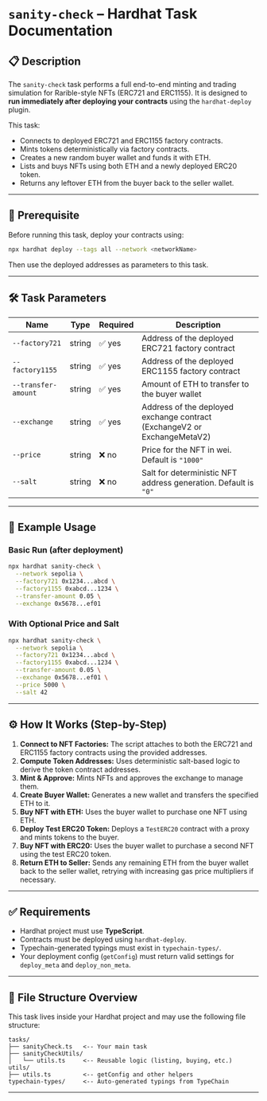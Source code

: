 
# `sanity-check` – Hardhat Task Documentation

## 📋 Description

The `sanity-check` task performs a full end-to-end minting and trading simulation for Rarible-style NFTs (ERC721 and ERC1155). It is designed to **run immediately after deploying your contracts** using the `hardhat-deploy` plugin.

This task:
- Connects to deployed ERC721 and ERC1155 factory contracts.
- Mints tokens deterministically via factory contracts.
- Creates a new random buyer wallet and funds it with ETH.
- Lists and buys NFTs using both ETH and a newly deployed ERC20 token.
- Returns any leftover ETH from the buyer back to the seller wallet.

---

## 🧠 Prerequisite

Before running this task, deploy your contracts using:

```bash
npx hardhat deploy --tags all --network <networkName>
```

Then use the deployed addresses as parameters to this task.

---

## 🛠️ Task Parameters

| Name             | Type   | Required | Description                                                                 |
|------------------|--------|----------|-----------------------------------------------------------------------------|
| `--factory721`   | string | ✅ yes   | Address of the deployed ERC721 factory contract                             |
| `--factory1155`  | string | ✅ yes   | Address of the deployed ERC1155 factory contract                            |
| `--transfer-amount` | string | ✅ yes   | Amount of ETH to transfer to the buyer wallet                               |
| `--exchange`     | string | ✅ yes   | Address of the deployed exchange contract (ExchangeV2 or ExchangeMetaV2)    |
| `--price`        | string | ❌ no    | Price for the NFT in wei. Default is `"1000"`                               |
| `--salt`         | string | ❌ no    | Salt for deterministic NFT address generation. Default is `"0"`            |

---

## 🚀 Example Usage

### Basic Run (after deployment)

```bash
npx hardhat sanity-check \
  --network sepolia \
  --factory721 0x1234...abcd \
  --factory1155 0xabcd...1234 \
  --transfer-amount 0.05 \
  --exchange 0x5678...ef01
```

### With Optional Price and Salt

```bash
npx hardhat sanity-check \
  --network sepolia \
  --factory721 0x1234...abcd \
  --factory1155 0xabcd...1234 \
  --transfer-amount 0.05 \
  --exchange 0x5678...ef01 \
  --price 5000 \
  --salt 42
```

---

## ⚙️ How It Works (Step-by-Step)

1. **Connect to NFT Factories:** The script attaches to both the ERC721 and ERC1155 factory contracts using the provided addresses.
2. **Compute Token Addresses:** Uses deterministic salt-based logic to derive the token contract addresses.
3. **Mint & Approve:** Mints NFTs and approves the exchange to manage them.
4. **Create Buyer Wallet:** Generates a new wallet and transfers the specified ETH to it.
5. **Buy NFT with ETH:** Uses the buyer wallet to purchase one NFT using ETH.
6. **Deploy Test ERC20 Token:** Deploys a `TestERC20` contract with a proxy and mints tokens to the buyer.
7. **Buy NFT with ERC20:** Uses the buyer wallet to purchase a second NFT using the test ERC20 token.
8. **Return ETH to Seller:** Sends any remaining ETH from the buyer wallet back to the seller wallet, retrying with increasing gas price multipliers if necessary.

---

## ✅ Requirements

- Hardhat project must use **TypeScript**.
- Contracts must be deployed using `hardhat-deploy`.
- Typechain-generated typings must exist in `typechain-types/`.
- Your deployment config (`getConfig`) must return valid settings for `deploy_meta` and `deploy_non_meta`.

---

## 📂 File Structure Overview

This task lives inside your Hardhat project and may use the following file structure:

```
tasks/
├── sanityCheck.ts   <-- Your main task
├── sanityCheckUtils/
│   └── utils.ts     <-- Reusable logic (listing, buying, etc.)
utils/
├── utils.ts         <-- getConfig and other helpers
typechain-types/     <-- Auto-generated typings from TypeChain
```

---
